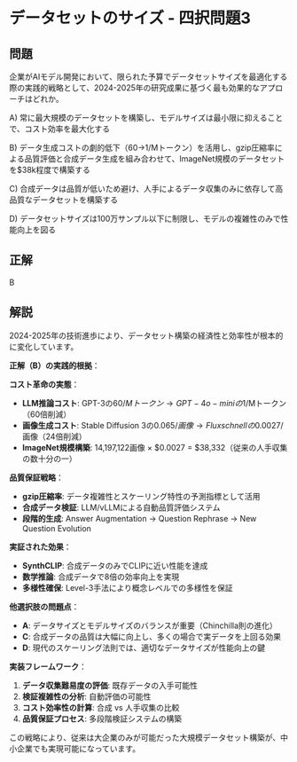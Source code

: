 # データセットのサイズ - 四択問題3

## 問題
企業がAIモデル開発において、限られた予算でデータセットサイズを最適化する際の実践的戦略として、2024-2025年の研究成果に基づく最も効果的なアプローチはどれか。

A) 常に最大規模のデータセットを構築し、モデルサイズは最小限に抑えることで、コスト効率を最大化する

B) データ生成コストの劇的低下（$60→$1/Mトークン）を活用し、gzip圧縮率による品質評価と合成データ生成を組み合わせて、ImageNet規模のデータセットを$38k程度で構築する

C) 合成データは品質が低いため避け、人手によるデータ収集のみに依存して高品質なデータセットを構築する

D) データセットサイズは100万サンプル以下に制限し、モデルの複雑性のみで性能向上を図る

## 正解
B

## 解説
2024-2025年の技術進歩により、データセット構築の経済性と効率性が根本的に変化しています。

**正解（B）の実践的根拠**：

**コスト革命の実態**：
- **LLM推論コスト**: GPT-3の$60/Mトークン → GPT-4o-miniの$1/Mトークン（60倍削減）
- **画像生成コスト**: Stable Diffusion 3の$0.065/画像 → Flux schnellの$0.0027/画像（24倍削減）
- **ImageNet規模構築**: 14,197,122画像 × $0.0027 = $38,332（従来の人手収集の数十分の一）

**品質保証戦略**：
- **gzip圧縮率**: データ複雑性とスケーリング特性の予測指標として活用
- **合成データ検証**: LLM/vLLMによる自動品質評価システム
- **段階的生成**: Answer Augmentation → Question Rephrase → New Question Evolution

**実証された効果**：
- **SynthCLIP**: 合成データのみでCLIPに近い性能を達成
- **数学推論**: 合成データで8倍の効率向上を実現
- **多様性確保**: Level-3手法により概念レベルでの多様性を保証

**他選択肢の問題点**：
- **A**: データサイズとモデルサイズのバランスが重要（Chinchilla則の進化）
- **C**: 合成データの品質は大幅に向上し、多くの場合で実データを上回る効果
- **D**: 現代のスケーリング法則では、適切なデータサイズが性能向上の鍵

**実装フレームワーク**：
1. **データ収集難易度の評価**: 既存データの入手可能性
2. **検証複雑性の分析**: 自動評価の可能性
3. **コスト効率性の計算**: 合成 vs 人手収集の比較
4. **品質保証プロセス**: 多段階検証システムの構築

この戦略により、従来は大企業のみが可能だった大規模データセット構築が、中小企業でも実現可能になっています。 